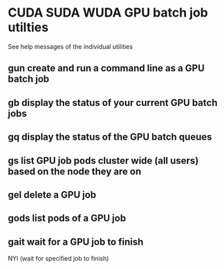 #  CUDA SUDA WUDA GPU batch job utilties

See help messages of the individual utilities

## gun create and run a command line as a GPU batch job

## gb display the status of your current GPU batch jobs

## gq display the status of the GPU batch queues

## gs list GPU job pods cluster wide (all users) based on the node they are on

## gel delete a GPU job

## gods list pods of a GPU job

## gait wait for a GPU job to finish
NYI (wait for specified job to finish)
